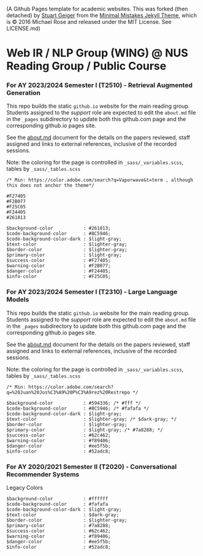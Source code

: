 (A Github Pages template for academic websites. This was forked (then detached) by [Stuart Geiger](https://github.com/staeiou) from the [Minimal Mistakes Jekyll Theme](https://mmistakes.github.io/minimal-mistakes/), which is © 2016 Michael Rose and released under the MIT License. See LICENSE.md)

# Web IR / NLP Group (WING) @ NUS Reading Group / Public Course
### For AY 2023/2024 Semester I (T2510) - Retrieval Augmented Generation

This repo builds the static `github.io` website for the main reading group.  Students assigned to the _support_ role are expected to edit the `about.md` file in the `_pages` subdirectory to update both this github.com page and the corresponding github.io pages site.

See the [about.md](https://github.com/WING-NUS/cs6101/blob/master/_pages/about.md) document for the details on the papers reviewed, staff assigned and links to external references, inclusive of the recorded sessions.

Note: the coloring for the page is controlled in `_sass/_variables.scss`, tables by `_sass/_tables.scss`

```
/* Min: https://color.adobe.com/search?q=Vaporwave&t=term , although this does not anchor the theme*/

#F27405
#F2B077
#F25C05
#F24405
#261813

$background-color           : #261813; 
$code-background-color      : #8C5946; 
$code-background-color-dark : $light-gray;
$text-color                 : $lighter-gray; 
$border-color               : $lighter-gray;
$primary-color              : $light-gray; 
$success-color              : #F27405;
$warning-color              : #F2B077;
$danger-color               : #F24405;
$info-color                 : #F25C05;
```

### For AY 2023/2024 Semester I (T2310) - Large Language Models

This repo builds the static `github.io` website for the main reading group.  Students assigned to the _support_ role are expected to edit the `about.md` file in the `_pages` subdirectory to update both this github.com page and the corresponding github.io pages site.

See the [about.md](https://github.com/WING-NUS/cs6101/blob/master/_pages/about.md) document for the details on the papers reviewed, staff assigned and links to external references, inclusive of the recorded sessions.

Note: the coloring for the page is controlled in `_sass/_variables.scss`, tables by `_sass/_tables.scss`

```
/* Min: https://color.adobe.com/search?q=%20Juan%20Jos%C3%A9%20P%C3%A9rez%20Restrepo */

$background-color           : #594336; /* #fff */
$code-background-color      : #8C5946; /* #fafafa */
$code-background-color-dark : $light-gray;
$text-color                 : $lighter-gray; /* $dark-gray; */
$border-color               : $lighter-gray;
$primary-color              : $light-gray; /* #7a8288; */
$success-color              : #62c462;
$warning-color              : #f89406;
$danger-color               : #ee5f5b;
$info-color                 : #52adc8;
```

### For AY 2020/2021 Semester II (T2020) - Conversational Recommender Systems

Legacy Colors
```
$background-color           : #ffffff 
$code-background-color      : #fafafa 
$code-background-color-dark : $light-gray;
$text-color                 : $dark-gray; 
$border-color               : $lighter-gray;
$primary-color              : #7a8288;
$success-color              : #62c462;
$warning-color              : #f89406;
$danger-color               : #ee5f5b;
$info-color                 : #52adc8;
```
